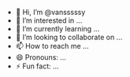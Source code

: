- 👋 Hi, I’m @vansssssy
- 👀 I’m interested in ...
- 🌱 I’m currently learning ...
- 💞️ I’m looking to collaborate on ...
- 📫 How to reach me ...
- 😄 Pronouns: ...
- ⚡ Fun fact: ...

<!---
vansssssy/vansssssy is a ✨ special ✨ repository because its `README.md` (this file) appears on your GitHub profile.
You can click the Preview link to take a look at your changes.
--->
